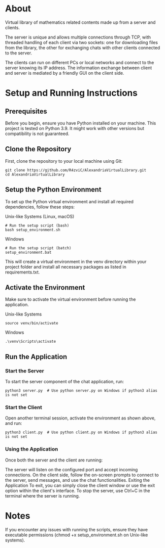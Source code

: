 # About

Virtual library of mathematics related contents made up from a server and clients. 

The server is unique and allows multiple connections through TCP, with threaded handling of each client via two sockets: one for downloading files from the library, the other for exchanging chats with other clients connected to the server. 

The clients can run on different PCs or local networks and connect to the server knowing its IP address. The information exchange between client and server is mediated by a friendly GUI on the client side.



# Setup and Running Instructions

## Prerequisites

Before you begin, ensure you have Python installed on your machine. This project is tested on Python 3.9. It might work with other versions but compatibility is not guaranteed.

## Clone the Repository

First, clone the repository to your local machine using Git:

```
git clone https://github.com/R4zviC/AlexandriaVirtualLibrary.git
cd AlexandriaVirtualLibrary
```
## Setup the Python Environment

To set up the Python virtual environment and install all required dependencies, follow these steps:

Unix-like Systems (Linux, macOS)

```
# Run the setup script (bash)
bash setup_environment.sh
```

Windows

```
# Run the setup script (batch)
setup_environment.bat
```

This will create a virtual environment in the venv directory within your project folder and install all necessary packages as listed in requirements.txt.

## Activate the Environment

Make sure to activate the virtual environment before running the application.

Unix-like Systems

```
source venv/bin/activate
```

Windows

```
.\venv\Scripts\activate
```

## Run the Application

### Start the Server

To start the server component of the chat application, run:

```
python3 server.py  # Use python server.py on Windows if python3 alias is not set
```

### Start the Client

Open another terminal session, activate the environment as shown above, and run:

```
python3 client.py  # Use python client.py on Windows if python3 alias is not set
```

### Using the Application

Once both the server and the client are running:

The server will listen on the configured port and accept incoming connections.
On the client side, follow the on-screen prompts to connect to the server, send messages, and use the chat functionalities.
Exiting the Application
To exit, you can simply close the client window or use the exit option within the client's interface. To stop the server, use Ctrl+C in the terminal where the server is running.

# Notes

If you encounter any issues with running the scripts, ensure they have executable permissions (chmod +x setup_environment.sh on Unix-like systems).
